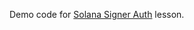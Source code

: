  Demo code for [Solana Signer Auth](https://solana.com/developers/courses/program-security/signer-auth) lesson.
